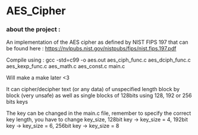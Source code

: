 # AES_Cipher

### about the project :

An implementation of the AES cipher as defined by NIST FIPS 197 that can be found here : https://nvlpubs.nist.gov/nistpubs/fips/nist.fips.197.pdf

Compile using : gcc -std=c99 -o aes.out aes_ciph_func.c aes_dciph_func.c aes_kexp_func.c aes_math.c aes_const.c main.c

Will make a make later <3

It can cipher/decipher text (or any data) of unspecified length block by block (very unsafe) as well as single blocks of 128bits using 128, 192 or 256 bits keys

The key can be changed in the main.c file, remember to specify the correct key length, you have to change key_size, 128bit key -> key_size = 4, 192bit key -> key_size = 6, 256bit key -> key_size = 8
